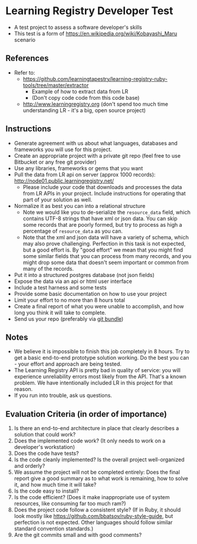 # Learning Registry Developer Test
* A test project to assess a software developer's skills
* This test is a form of https://en.wikipedia.org/wiki/Kobayashi_Maru scenario

## References
* Refer to: 
  * https://github.com/learningtapestry/learning-registry-ruby-tools/tree/master/extractor
    * Example of how to extract data from LR
    * (Don't copy code code from this code base)
  * http://www.learningregistry.org (don't spend too much time understanding LR - it's a big, open source project)

## Instructions
* Generate agreement with us about what languages, databases and frameworks you will use for this project.
* Create an appropriate project with a private git repo (feel free to use Bitbucket or any free git provider)
* Use any libraries, frameworks or gems that you want
* Pull the data from LR api on server (approx 1000 records): http://node01.public.learningregistry.net/
  * Please include your code that downloads and processes the data from LR APIs in your project. Include instructions for operating that part of your solution as well.
* Normalize it as best you can into a relational structure
  * Note we would like you to de-serialize the `resource_data` field, which contains UTF-8 strings that have xml or json data. You can skip some records that are poorly formed, but try to process as high a percentage of `resource_data` as you can. 
  * Note that the xml and json data will have a variety of schema, which may also prove challenging. Perfection in this task is not expected, but a good effort is. By "good effort" we mean that you might find some similar fields that you can process from many records, and you might drop some data that doesn't seem important or common from many of the records.
* Put it into a structured postgres database (not json fields)
* Expose the data via an api or html user interface
* Include a test harness and some tests
* Provide some basic documentation on how to use your project
* Limit your effort to no more than 8 hours total
* Create a final report of what you were unable to accomplish, and how long you think it will take to complete.
* Send us your repo (preferably via [git bundle](https://git-scm.com/blog/2010/03/10/bundles.html))

## Notes
* We believe it is impossible to finish this job completely in 8 hours. Try to get a basic end-to-end prototype solution working. Do the best you can - your effort and approach are being tested.
* The Learning Registry API is pretty bad in quality of service: you will experience unreliability errors most likely from the API. That's a known problem. We have intentionally included LR in this project for that reason.
* If you run into trouble, ask us questions.

## Evaluation Criteria (in order of importance)
1. Is there an end-to-end architecture in place that clearly describes a solution that could work?
1. Does the implemented code work? (It only needs to work on a developer's workstation)
1. Does the code have tests?
1. Is the code cleanly implemented? Is the overall project well-organized and orderly?
1. We assume the project will not be completed entirely: Does the final report give a good summary as to what work is remaining, how to solve it, and how much time it will take?
1. Is the code easy to install?
1. Is the code efficient? (Does it make inappropriate use of system resources, like consuming far too much ram?)
1. Does the project code follow a consistent style? (If in Ruby, it should look mostly like https://github.com/bbatsov/ruby-style-guide, but perfection is not expected. Other languages should follow similar standard convention standards.)
1. Are the git commits small and with good comments?
